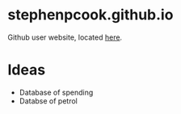 # stephenpcook.github.io
Github user website, located [here](http://stephenpcook.github.io/).
# Ideas
- Database of spending
- Databse of petrol
